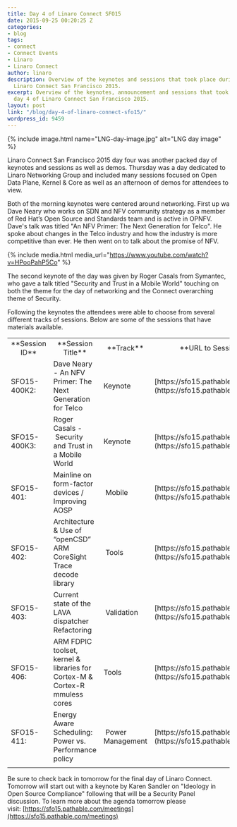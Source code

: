 ```yaml
---
title: Day 4 of Linaro Connect SFO15
date: 2015-09-25 00:20:25 Z
categories:
- blog
tags:
- connect
- Connect Events
- Linaro
- Linaro Connect
author: linaro
description: Overview of the keynotes and sessions that took place during day 4 of
  Linaro Connect San Francisco 2015.
excerpt: Overview of the keynotes, announcement and sessions that took place during
  day 4 of Linaro Connect San Francisco 2015.
layout: post
link: "/blog/day-4-of-linaro-connect-sfo15/"
wordpress_id: 9459
---
```


{% include image.html name="LNG-day-image.jpg" alt="LNG day image" %}


Linaro Connect San Francisco 2015 day four was another packed day of keynotes and sessions as well as demos. Thursday was a day dedicated to Linaro Networking Group and included many sessions focused on Open Data Plane, Kernel & Core as well as an afternoon of demos for attendees to view.


Both of the morning keynotes were centered around networking.  First up wa Dave Neary who works on SDN and NFV community strategy as a member of Red Hat’s Open Source and Standards team and is active in OPNFV. Dave's talk was titled "An NFV Primer: The Next Generation for Telco". He spoke about changes in the Telco industry and how the industry is more competitive than ever. He then went on to talk about the promise of NFV.

{% include media.html media_url="https://www.youtube.com/watch?v=HPooPahP5Co" %}

The second keynote of the day was given by Roger Casals from Symantec, who gave a talk titled "Security and Trust in a Mobile World" touching on both the theme for the day of networking and the Connect overarching theme of Security.

Following the keynotes the attendees were able to choose from several different tracks of sessions. Below are some of the sessions that have materials available.

<table width="1020" class="table responsive-table">
<tbody >
<tr >

<td width="90" style="text-align: center;" markdown="1">
**Session ID**
</td>

<td width="347" style="text-align: center;" markdown="1">
**Session Title**
</td>

<td width="64" style="text-align: center;" markdown="1">
**Track**
</td>

<td width="519" style="text-align: center;" markdown="1">
**URL to Session Information**
</td>
</tr>
<tr >

<td width="90" markdown="1">
SFO15-400K2:
</td>

<td width="347" markdown="1">
Dave Neary - An NFV Primer: The Next Generation for Telco
</td>

<td width="64" markdown="1">
Keynote
</td>

<td width="519" markdown="1">
[https://sfo15.pathable.com/meetings/303069](https://sfo15.pathable.com/meetings/303069)
</td>
</tr>
<tr >

<td width="90" markdown="1">
SFO15-400K3:
</td>

<td width="347" markdown="1">
Roger Casals - Security and Trust in a Mobile World
</td>

<td width="64" markdown="1">
Keynote
</td>

<td width="519" markdown="1">
[https://sfo15.pathable.com/meetings/303070](https://sfo15.pathable.com/meetings/303070)
</td>
</tr>
<tr >

<td width="90" markdown="1">
SFO15-401:
</td>

<td width="347" markdown="1">
Mainline on form-factor devices / Improving AOSP
</td>

<td width="64" markdown="1">
 Mobile
</td>

<td width="519" markdown="1">
[https://sfo15.pathable.com/meetings/303072](https://sfo15.pathable.com/meetings/303072)
</td>
</tr>
<tr >

<td width="90" markdown="1">
SFO15-402:
</td>

<td width="347" markdown="1">
Architecture & Use of “openCSD” ARM CoreSight Trace decode library
</td>

<td width="64" markdown="1">
 Tools
</td>

<td width="519" markdown="1">
[https://sfo15.pathable.com/meetings/303073](https://sfo15.pathable.com/meetings/303073)
</td>
</tr>
<tr >

<td width="90" markdown="1">
SFO15-403:
</td>

<td width="347" markdown="1">
Current state of the LAVA dispatcher Refactoring
</td>

<td width="64" markdown="1">
 Validation
</td>

<td width="519" markdown="1">
[https://sfo15.pathable.com/meetings/303074](https://sfo15.pathable.com/meetings/303074)
</td>
</tr>
<tr >

<td width="90" markdown="1">
SFO15-406:
</td>

<td width="347" markdown="1">
ARM FDPIC toolset, kernel & libraries for Cortex-M & Cortex-R mmuless cores
</td>

<td width="64" markdown="1">
Tools
</td>

<td width="519" markdown="1">
[https://sfo15.pathable.com/meetings/303078](https://sfo15.pathable.com/meetings/303078)
</td>
</tr>
<tr >

<td width="90" markdown="1">
SFO15-411:
</td>

<td width="347" markdown="1">
Energy Aware Scheduling: Power vs. Performance policy
</td>

<td width="64" markdown="1">
 Power Management
</td>

<td width="519" markdown="1">
[https://sfo15.pathable.com/meetings/303083](https://sfo15.pathable.com/meetings/303083)
</td>
</tr>
<tr >

<td width="90" markdown="1">

</td>

<td width="347" markdown="1">

</td>

<td width="64" markdown="1">

</td>

<td width="519" markdown="1">

</td>
</tr>
</tbody>
</table>


Be sure to check back in tomorrow for the final day of Linaro Connect. Tomorrow will start out with a keynote by Karen Sandler on "Ideology in Open Source Compliance" following that will be a Security Panel discussion. To learn more about the agenda tomorrow please visit: [https://sfo15.pathable.com/meetings](https://sfo15.pathable.com/meetings)